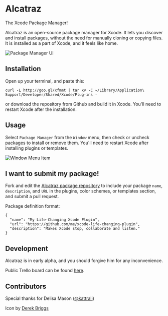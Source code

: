 # Alcatraz
The Xcode Package Manager!

Alcatraz is an open-source package manager for Xcode. It lets you discover and install packages, without the need for manually cloning or copying files. It is installed as a part of Xcode, and it feels like home.

![Package Manager UI](http://mneorr.github.com/Alcatraz/images/plugin.png)

## Installation

Open up your terminal, and paste this:

```
curl -L http://goo.gl/xfmmt | tar xv -C ~/Library/Application\ Support/Developer/Shared/Xcode/Plug-ins -
```

or download the repository from Github and build it in Xcode. You'll need to restart Xcode after the installation.

## Usage

Select `Package Manager` from the `Window` menu, then check or uncheck packages to install or remove them. You'll need to restart Xcode after installing plugins or templates.

![Window Menu Item](http://mneorr.github.io/Alcatraz/images/menu.png)

## I want to submit my package!

Fork and edit the [Alcatraz package repository](https://github.com/mneorr/alcatraz-packages) to include your package `name`, `description`, and `URL` in the plugins, color schemes, or templates section, and submit a pull request.

Package definition format:

```
{
  "name": "My Life-Changing Xcode Plugin",
  "url": "https://github.com/me/xcode-life-changing-plugin",
  "description": "Makes Xcode stop, collaborate and listen."
}
```

## Development

Alcatraz is in early alpha, and you should forgive him for any inconvenience.

Public Trello board can be found [here](https://trello.com/b/ZODgq5Av).


## Contributors

Special thanks for Delisa Mason ([@kattrali](https://github.com/kattrali))

Icon by [Derek Briggs](http://derekbriggs.com)
